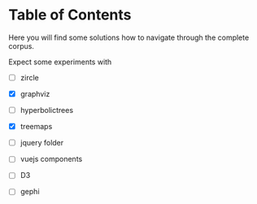 # Table of Contents

Here you will find some solutions how to navigate through the complete corpus.  

Expect some experiments with  

- [ ] zircle
- [x] graphviz
- [ ] hyperbolictrees
- [x] treemaps
- [ ] jquery folder
- [ ] vuejs components
- [ ] D3
- [ ] gephi

